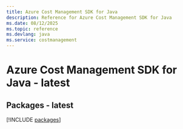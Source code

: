```yaml
---
title: Azure Cost Management SDK for Java
description: Reference for Azure Cost Management SDK for Java
ms.date: 08/12/2025
ms.topic: reference
ms.devlang: java
ms.service: costmanagement
---
```

# Azure Cost Management SDK for Java - latest
## Packages - latest
[!INCLUDE [packages](cost-management-index.md)]